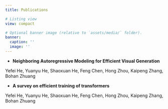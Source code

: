 ```yaml
---
title: Publications

# Listing view
view: compact

# Optional banner image (relative to `assets/media/` folder).
banner:
  caption: ''
  image: ''
---
```


- **Neighboring Autoregressive Modeling for Efficient Visual Generation**

Yefei He, Yuanyu He, Shaoxuan He, Feng Chen, Hong Zhou, Kaipeng Zhang, Bohan Zhuang

- **A survey on efficient training of transformers**

Yefei He, Yuanyu He, Shaoxuan He, Feng Chen, Hong Zhou, Kaipeng Zhang, Bohan Zhuang